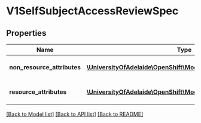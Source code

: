 # V1SelfSubjectAccessReviewSpec

## Properties
Name | Type | Description | Notes
------------ | ------------- | ------------- | -------------
**non_resource_attributes** | [**\UniversityOfAdelaide\OpenShift\Model\V1NonResourceAttributes**](V1NonResourceAttributes.md) | NonResourceAttributes describes information for a non-resource access request | [optional] 
**resource_attributes** | [**\UniversityOfAdelaide\OpenShift\Model\V1ResourceAttributes**](V1ResourceAttributes.md) | ResourceAuthorizationAttributes describes information for a resource access request | [optional] 

[[Back to Model list]](../README.md#documentation-for-models) [[Back to API list]](../README.md#documentation-for-api-endpoints) [[Back to README]](../README.md)


